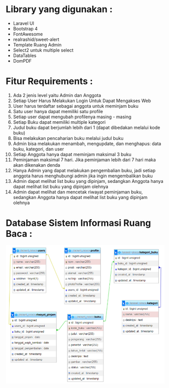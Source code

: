 # Library yang digunakan :

<ul>
<li>Laravel UI</li>
<li>Bootstrap 4</li>
<li>FontAwesome</li>
<li>realrashid/sweet-alert</li>
<li>Template Ruang Admin</li>
<li>Select2 untuk multiple select</li>
<li>DataTables</li>
<li>DomPDF</li>
</ul>

# Fitur Requirements :

<ol>
<li>Ada 2 jenis level yaitu Admin dan Anggota</li>
<li>Setiap User Harus Melakukan Login Untuk Dapat Mengakses Web</li>
<li>User harus terdaftar sebagai anggota untuk meminjam buku</li>
<li>Satu user hanya dapat memiliki satu profile</li>
<li>Setiap user dapat mengubah profilenya masing - masing</li>
<li>Setiap Buku dapat memiliki multiple kategori</li>
<li>Judul buku dapat berjumlah lebih dari 1 (dapat dibedakan melalui kode buku)</li>
<li>Bisa melakukan pencaharian buku melalui judul buku</li>
<li>Admin bisa melakukan menambah, mengupdate, dan menghapus: data buku, kategori, dan user</li>
<li>Setiap Anggota hanya dapat meminjam maksimal 3 buku</li>
<li>Peminjaman maksimal 7 hari. Jika peminjaman lebih dari 7 hari maka akan dikenakan denda</li>
<li>Hanya Admin yang dapat melakukan pengembalian buku, jadi setiap anggota harus menghubungi admin jika ingin mengembalikan buku</li>
<li>Admin dapat melihat list buku yang dipinjam, sedangkan Anggota hanya dapat melihat list buku yang dipinjam olehnya</li>
<li>Admin dapat melihat dan mencetak riwayat peminjaman buku, sedangkan Anggota hanya dapat melihat list buku yang dipinjam olehnya</li>
</ol>

# Database Sistem Informasi Ruang Baca :

<img src="/public/img/database.png">

</ul>
